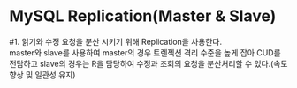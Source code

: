 # MySQL Replication(Master & Slave)
#1. 읽기와 수정 요청을 분산 시키기 위해 Replication을 사용한다.  
master와 slave를 사용하여 master의 경우 트렌젝션 격리 수준을 높게 잡아 CUD를 전담하고 slave의 경우는 R을 담당하여 수정과 조회의 요청을 분산처리할 수 있다.(속도 향상 및 일관성 유지)  


